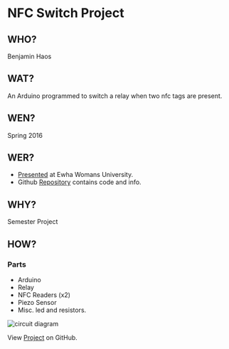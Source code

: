 # NFC Switch Project

## WHO?

Benjamin Haos

## WAT?

An Arduino programmed to switch a relay when two nfc tags are present.

## WEN?

Spring 2016

## WER?

* [Presented](slides_basic-electronics-engineering/index.html) at Ewha Womans University.
* Github [Repository](https://github.com/EntropyHaos/project_nfc_switch) contains code and info.

## WHY?

Semester Project

## HOW?

### Parts

* Arduino
* Relay
* NFC Readers (x2)
* Piezo Sensor
* Misc. led and resistors.

![circuit diagram](slides_basic-electronics-engineering/basic-electronics-engineering/2748916-circuit_diagram.jpg "Device Circuit Diagram")

View [Project](https://github.com/EntropyHaos/project_nfc_switch) on GitHub.
